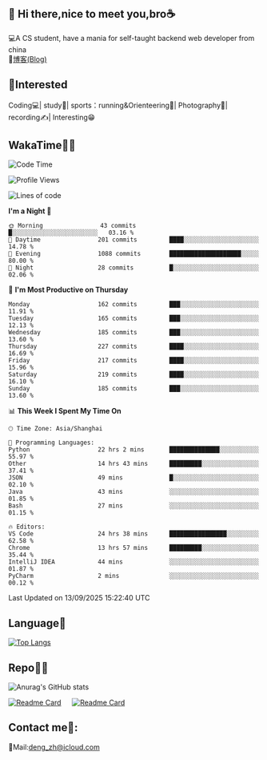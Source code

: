 👋 Hi there,nice to meet you,bro☕
---
💻A CS student, have a mania for self-taught backend web developer from china   
📌[博客(Blog)](https://github.com/HealUP/MyBlog)

 <!-- waka-box start -->
 <!-- waka-box end -->
 
🧲**Interested**
--
Coding💻| study📖| sports：running&Orienteering🏃‍| Photography📸| recording✍️| Interesting😁

WakaTime👨‍💻
---
<!--START_SECTION:waka-->
![Code Time](http://img.shields.io/badge/Code%20Time-3%2C581%20hrs%2039%20mins-blue)

![Profile Views](http://img.shields.io/badge/Profile%20Views-0-blue)

![Lines of code](https://img.shields.io/badge/From%20Hello%20World%20I%27ve%20Written-205.1%20thousand%20lines%20of%20code-blue)

**I'm a Night 🦉** 

```text
🌞 Morning                43 commits          █░░░░░░░░░░░░░░░░░░░░░░░░   03.16 % 
🌆 Daytime                201 commits         ████░░░░░░░░░░░░░░░░░░░░░   14.78 % 
🌃 Evening                1088 commits        ████████████████████░░░░░   80.00 % 
🌙 Night                  28 commits          █░░░░░░░░░░░░░░░░░░░░░░░░   02.06 % 
```
📅 **I'm Most Productive on Thursday** 

```text
Monday                   162 commits         ███░░░░░░░░░░░░░░░░░░░░░░   11.91 % 
Tuesday                  165 commits         ███░░░░░░░░░░░░░░░░░░░░░░   12.13 % 
Wednesday                185 commits         ███░░░░░░░░░░░░░░░░░░░░░░   13.60 % 
Thursday                 227 commits         ████░░░░░░░░░░░░░░░░░░░░░   16.69 % 
Friday                   217 commits         ████░░░░░░░░░░░░░░░░░░░░░   15.96 % 
Saturday                 219 commits         ████░░░░░░░░░░░░░░░░░░░░░   16.10 % 
Sunday                   185 commits         ███░░░░░░░░░░░░░░░░░░░░░░   13.60 % 
```


📊 **This Week I Spent My Time On** 

```text
🕑︎ Time Zone: Asia/Shanghai

💬 Programming Languages: 
Python                   22 hrs 2 mins       ██████████████░░░░░░░░░░░   55.97 % 
Other                    14 hrs 43 mins      █████████░░░░░░░░░░░░░░░░   37.41 % 
JSON                     49 mins             █░░░░░░░░░░░░░░░░░░░░░░░░   02.10 % 
Java                     43 mins             ░░░░░░░░░░░░░░░░░░░░░░░░░   01.85 % 
Bash                     27 mins             ░░░░░░░░░░░░░░░░░░░░░░░░░   01.15 % 

🔥 Editors: 
VS Code                  24 hrs 38 mins      ████████████████░░░░░░░░░   62.58 % 
Chrome                   13 hrs 57 mins      █████████░░░░░░░░░░░░░░░░   35.44 % 
IntelliJ IDEA            44 mins             ░░░░░░░░░░░░░░░░░░░░░░░░░   01.87 % 
PyCharm                  2 mins              ░░░░░░░░░░░░░░░░░░░░░░░░░   00.12 % 
```


 Last Updated on 13/09/2025 15:22:40 UTC
<!--END_SECTION:waka-->

Language🚀
---
[![Top Langs](https://github-readme-stats.vercel.app/api/top-langs/?username=HealUP&layout=compact&hide_border=true)](https://github.com/HealUP)

Repo🧑‍💻
---
![Anurag's GitHub stats](https://github-readme-stats.vercel.app/api?username=HealUP&count_private=true&show_icons=true&theme=gruvbox&hide_border=true) 

[![Readme Card](https://github-readme-stats.vercel.app/api/pin/?username=HealUP&repo=InternetEy&theme=transparent)](https://github.com/HealUP/InternetEy) &emsp;
[![Readme Card](https://github-readme-stats.vercel.app/api/pin/?username=HealUP&repo=CampusExperience&theme=transparent)](https://github.com/HealUP/CampusExperience)


Contact me📱:
---
📮Mail:deng_zh@icloud.com  
